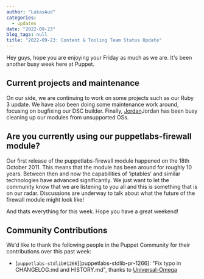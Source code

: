 ```yaml
---
author: "LukasAud"
categories:
  - updates
date: "2022-09-23"
blog_tags: null
title: "2022-09-23: Content & Tooling Team Status Update"
---
```


Hey guys, hope you are enjoying your Friday as much as we are. It's been another busy week here at Puppet.

## Current projects and maintenance

On our side, we are continuing to work on some projects such as our Ruby 3 update. We have also been doing some maintenance work around, focusing on bugfixing our DSC builder. Finally, [Jordan]Jordan 
has been busy cleaning up our modules from unsupported OSs.

## Are you currently using our puppetlabs-firewall module?

Our first release of the puppetlabs-firewall module happened on the 18th October 2011. This means that the module has been around for roughly 10 years. Between then and now the capabilities of
'iptables' and similar technologies have advanced significantly. We just want to let the community know that we are listening to you all and this is something that is on our radar. Discussions
are underway to talk about what the future of the firewall module might look like!

And thats everything for this week. Hope you have a great weekend!

## Community Contributions

We'd like to thank the following people in the Puppet Community for their contributions over this past week:

- [`puppetlabs-stdlib#1266`][puppetlabs-stdlib-pr-1266]: "Fix typo in CHANGELOG.md and HISTORY.md", thanks to [Universal-Omega][Universal-Omega]


  [Universal-Omega]: https://github.com/Universal-Omega
  [Jordan]: https://github.com/jordanbreenpuppet
  [puppetlabs-stdlib#1266]: https://github.com/puppetlabs/puppetlabs-stdlib/pull/1266

